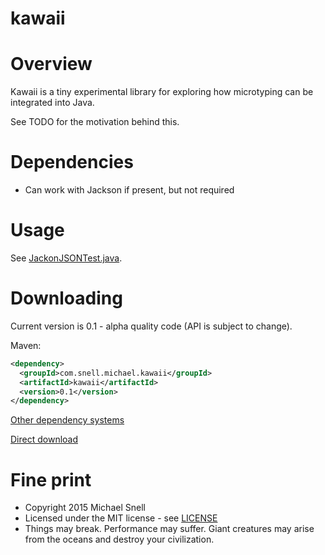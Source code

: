 # kawaii


Overview
==========

Kawaii is a tiny experimental library for exploring how microtyping can be integrated into Java.

See TODO for the motivation behind this.

Dependencies
============

- Can work with Jackson if present, but not required

Usage
=====

See [JackonJSONTest.java](https://github.com/snellm/kawaii/blob/master/src/test/java/com/snell/michael/kawaii/jackson/JacksonJSONTest.java).

Downloading
===========

Current version is 0.1 - alpha quality code (API is subject to change).

Maven:

````xml
<dependency>
  <groupId>com.snell.michael.kawaii</groupId>
  <artifactId>kawaii</artifactId>
  <version>0.1</version>
</dependency>
````

[Other dependency systems](http://search.maven.org/#artifactdetails%7Ccom.snell.michael.kawaii%7Ckawaii%7C0.4%7Cjar)

[Direct download](http://repo1.maven.org/maven2/com/snell/michael/kawaii/kawaii)

Fine print
==========
- Copyright 2015 Michael Snell
- Licensed under the MIT license - see [LICENSE](https://github.com/snellm/kawaii/blob/master/LICENSE)
- Things may break. Performance may suffer. Giant creatures may arise from the oceans and destroy your civilization.
